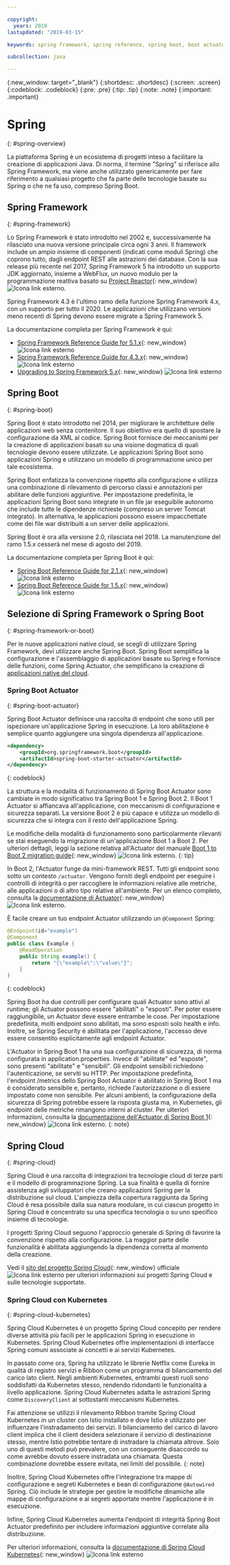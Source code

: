 ```yaml
---

copyright:
  years: 2019
lastupdated: "2019-03-15"

keywords: spring framework, spring reference, spring boot, boot actuator, spring kubernetes

subcollection: java

---
```


{:new_window: target="_blank"}
{:shortdesc: .shortdesc}
{:screen: .screen}
{:codeblock: .codeblock}
{:pre: .pre}
{:tip: .tip}
{:note: .note}
{:important: .important}

# Spring
{: #spring-overview}

La piattaforma Spring è un ecosistema di progetti inteso a facilitare la creazione di applicazioni Java. Di norma, il termine "Spring" si riferisce allo Spring Framework, ma viene anche utilizzato genericamente per fare riferimento a qualsiasi progetto che fa parte delle tecnologie basate su Spring o che ne fa uso, compreso Spring Boot.

## Spring Framework
{: #spring-framework}

Lo Spring Framework è stato introdotto nel 2002 e, successivamente ha rilasciato una nuova versione principale circa ogni 3 anni. Il framework include un ampio insieme di componenti (indicati come moduli Spring) che coprono tutto, dagli endpoint REST alle astrazioni dei database. Con la sua release più recente nel 2017, Spring Framework 5 ha introdotto un supporto JDK aggiornato, insieme a WebFlux, un nuovo modulo per la programmazione reattiva basato su [Project Reactor](https://projectreactor.io/){: new_window} ![Icona link esterno](../icons/launch-glyph.svg "Icona link esterno").

Spring Framework 4.3 è l'ultimo ramo della funzione Spring Framework 4.x, con un supporto per tutto il 2020. Le applicazioni che utilizzano versioni meno recenti di Spring devono essere migrate a Spring Framework 5.

La documentazione completa per Spring Framework è qui:

* [Spring Framework Reference Guide for 5.1.x](https://docs.spring.io/spring/docs/5.1.x/spring-framework-reference/){: new_window} ![Icona link esterno](../icons/launch-glyph.svg "Icona link esterno")
* [Spring Framework Reference Guide for 4.3.x](https://docs.spring.io/spring/docs/4.3.x/spring-framework-reference/){: new_window} ![Icona link esterno](../icons/launch-glyph.svg "Icona link esterno")
* [Upgrading to Spring Framework 5.x](https://github.com/spring-projects/spring-framework/wiki/Upgrading-to-Spring-Framework-5.x){: new_window} ![Icona link esterno](../icons/launch-glyph.svg "Icona link esterno")

## Spring Boot
{: #spring-boot}

Spring Boot è stato introdotto nel 2014, per migliorare le architetture delle applicazioni web senza contenitore. Il suo obiettivo era quello di spostare la configurazione da XML al codice. Spring Boot fornisce dei meccanismi per la creazione di applicazioni basati su una visione dogmatica di quali tecnologie devono essere utilizzate. Le applicazioni Spring Boot sono applicazioni Spring e utilizzano un modello di programmazione unico per tale ecosistema.

Spring Boot enfatizza la convenzione rispetto alla configurazione e utilizza una combinazione di rilevamento di percorso classi e annotazioni per abilitare delle funzioni aggiuntive. Per impostazione predefinita, le applicazioni Spring Boot sono integrate in un file jar eseguibile autonomo che include tutte le dipendenze richieste (compreso un server Tomcat integrato). In alternativa, le applicazioni possono essere impacchettate come dei file war distribuiti a un server delle applicazioni.

Spring Boot è ora alla versione 2.0, rilasciata nel 2018. La manutenzione del ramo 1.5.x cesserà nel mese di agosto del 2019.

La documentazione completa per Spring Boot è qui:

* [Spring Boot Reference Guide for 2.1.x](https://docs.spring.io/spring-boot/docs/2.1.x/reference){: new_window} ![Icona link esterno](../icons/launch-glyph.svg "Icona link esterno")
* [Spring Boot Reference Guide for 1.5.x](https://docs.spring.io/spring-boot/docs/1.5.x/reference/){: new_window} ![Icona link esterno](../icons/launch-glyph.svg "Icona link esterno")

## Selezione di Spring Framework o Spring Boot
{: #spring-framework-or-boot}

Per le nuove applicazioni native cloud, se scegli di utilizzare Spring Framework, devi utilizzare anche Spring Boot. Spring Boot semplifica la configurazione e l'assemblaggio di applicazioni basate su Spring e fornisce delle funzioni, come Spring Actuator, che semplificano la creazione di [applicazioni native del cloud](/docs/cloud-native?topic=cloud-native-overview#overview).

### Spring Boot Actuator
{: #spring-boot-actuator}

Spring Boot Actuator definisce una raccolta di endpoint che sono utili per ispezionare un'applicazione Spring in esecuzione. La loro abilitazione è semplice quanto aggiungere una singola dipendenza all'applicazione.

```xml
<dependency>
    <groupId>org.springframework.boot</groupId>
    <artifactId>spring-boot-starter-actuator</artifactId>
</dependency>
```
{: codeblock}

La struttura e la modalità di funzionamento di Spring Boot Actuator sono cambiate in modo significativo tra Spring Boot 1 e Spring Boot 2. Il Boot 1 Actuator si affiancava all'applicazione, con meccanismi di configurazione e sicurezza separati. La versione Boot 2 è più capace e utilizza un modello di sicurezza che si integra con il resto dell'applicazione Spring.

Le modifiche della modalità di funzionamento sono particolarmente rilevanti se stai eseguendo la migrazione di un'applicazione Boot 1 a Boot 2. Per ulteriori dettagli, leggi la sezione relativa all'Actuator del manuale [Boot 1 to Boot 2 migration guide](https://github.com/spring-projects/spring-boot/wiki/Spring-Boot-2.0-Migration-Guide#spring-boot-actuator){: new_window} ![Icona link esterno](../icons/launch-glyph.svg "Icona link esterno").
{: tip}

In Boot 2, l'Actuator funge da mini-framework REST. Tutti gli endpoint sono sotto un contesto `/actuator`. Vengono forniti degli endpoint per eseguire i controlli di integrità o per raccogliere le informazioni relative alle metriche, alle applicazioni o di altro tipo relative all'ambiente. Per un elenco completo, consulta la [documentazione di Actuator](https://docs.spring.io/spring-boot/docs/current-SNAPSHOT/reference/html/production-ready-features.html#production-ready){: new_window} ![Icona link esterno](../icons/launch-glyph.svg "Icona link esterno").

È facile creare un tuo endpoint Actuator utilizzando un `@Component` Spring:

```java
@Endpoint(id="example")
@Component
public class Example {
    @ReadOperation
    public String example() {
        return "{\"example\":\"value\"}";
    }
}
```
{: codeblock}

Spring Boot ha due controlli per configurare quali Actuator sono attivi al runtime; gli Actuator possono essere "abilitati" o "esposti". Per poter essere raggiungibile, un Actuator deve essere entrambe le cose. Per impostazione predefinita, molti endpoint sono abilitati, ma sono esposti solo health e info. Inoltre, se Spring Security è abilitata per l'applicazione, l'accesso deve essere consentito esplicitamente agli endpoint Actuator.

L'Actuator in Spring Boot 1 ha una sua configurazione di sicurezza, di norma configurata in application.properties. Invece di "abilitate" ed "esposte", sono presenti "abilitate" e "sensibili". Gli endpoint sensibili richiedono l'autenticazione, se serviti su HTTP. Per impostazione predefinita, l'endpoint /metrics dello Spring Boot Actuator è abilitato in Spring Boot 1 ma è considerato sensibile e, pertanto, richiede l'autorizzazione o di essere impostato come non sensibile. Per alcuni ambienti, la configurazione della sicurezza di Spring potrebbe essere la risposta giusta ma, in Kubernetes, gli endpoint delle metriche rimangono interni al cluster. Per ulteriori informazioni, consulta la [documentazione dell'Actuator di Spring Boot 1](https://docs.spring.io/spring-boot/docs/1.5.2.RELEASE/reference/htmlsingle/#production-ready){: new_window} ![Icona link esterno](../icons/launch-glyph.svg "Icona link esterno").
{: note}

## Spring Cloud
{: #spring-cloud}

Spring Cloud è una raccolta di integrazioni tra tecnologie cloud di terze parti e il modello di programmazione Spring. La sua finalità è quella di fornire assistenza agli sviluppatori che creano applicazioni Spring per la distribuzione sul cloud. L'ampiezza della copertura raggiunta da Spring Cloud è resa possibile dalla sua natura modulare, in cui ciascun progetto in Spring Cloud è concentrato su una specifica tecnologia o su uno specifico insieme di tecnologie.

I progetti Spring Cloud seguono l'approccio generale di Spring di favorire la convenzione rispetto alla configurazione. La maggior parte delle funzionalità è abilitata aggiungendo la dipendenza corretta al momento della creazione.

Vedi il [sito del progetto Spring Cloud](https://spring.io/projects/spring-cloud){: new_window} ufficiale ![Icona link esterno](../icons/launch-glyph.svg "Icona link esterno") per ulteriori informazioni sui progetti Spring Cloud e sulle tecnologie supportate.

### Spring Cloud con Kubernetes
{: #spring-cloud-kubernetes}

Spring Cloud Kubernetes è un progetto Spring Cloud concepito per rendere diverse attività più facili per le applicazioni Spring in esecuzione in Kubernetes. Spring Cloud Kubernetes offre implementazioni di interfacce Spring comuni associate ai concetti e ai servizi Kubernetes.

In passato come ora, Spring ha utilizzato le librerie Netflix come Eureka in qualità di registro servizi e Ribbon come un programma di bilanciamento del carico lato client. Negli ambienti Kubernetes, entrambi questi ruoli sono soddisfatti da Kubernetes stesso, rendendo ridondanti le funzionalità a livello applicazione. Spring Cloud Kubernetes adatta le astrazioni Spring come `DiscoveryClient` ai sottostanti meccanismi Kubernetes.

Fai attenzione se utilizzi il rilevamento Ribbon tramite Spring Cloud Kubernetes in un cluster con Istio installato e dove Istio è utilizzato per influenzare l'instradamento dei servizi. Il bilanciamento del carico di lavoro client implica che il client desidera selezionare il servizio di destinazione stesso, mentre Istio potrebbe tentare di instradare la chiamata altrove. Solo uno di questi metodi può prevalere, con un conseguente disaccordo su come avrebbe dovuto essere instradata una chiamata. Questa combinazione dovrebbe essere evitata, nei limiti del possibile.
{: note}

Inoltre, Spring Cloud Kubernetes offre l'integrazione tra mappe di configurazione e segreti Kubernetes e bean di configurazione `@Autowired` Spring. Ciò include le strategie per gestire le modifiche dinamiche alle mappe di configurazione e ai segreti apportate mentre l'applicazione è in esecuzione.

Infine, Spring Cloud Kubernetes aumenta l'endpoint di integrità Spring Boot Actuator predefinito per includere informazioni aggiuntive correlate alla distribuzione.

Per ulteriori informazioni, consulta la [documentazione di Spring Cloud Kubernetes](https://cloud.spring.io/spring-cloud-static/spring-cloud-kubernetes/2.1.0.RC1/single/spring-cloud-kubernetes.html){: new_window} ![Icona link esterno](../icons/launch-glyph.svg "Icona link esterno")


<!--
### Spring Cloud Streams
{: #spring-cloud-streams}


:FIXME:
-->
